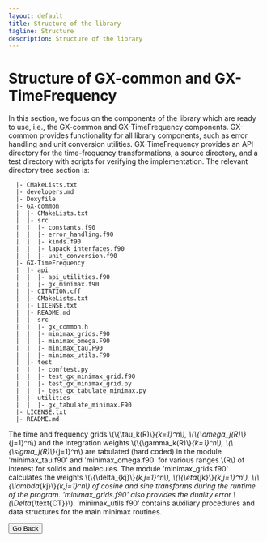 ```yaml
---
layout: default
title: Structure of the library
tagline: Structure
description: Structure of the library
---
```


# Structure of GX-common and GX-TimeFrequency

In this section, we focus on the components of the library which are ready to use, i.e., the  GX-common and GX-TimeFrequency components. GX-common provides functionality for all library components, such as error handling and unit conversion utilities. GX-TimeFrequency provides an API directory for the time-frequency transformations, a source directory, and a test directory with scripts for verifying the implementation. The relevant directory tree section is:

```plaintext
  |- CMakeLists.txt
  |- developers.md
  |- Doxyfile
  |- GX-common
  |  |- CMakeLists.txt
  |  |- src
  |  |  |- constants.f90
  |  |  |- error_handling.f90
  |  |  |- kinds.f90
  |  |  |- lapack_interfaces.f90
  |  |  |- unit_conversion.f90
  |- GX-TimeFrequency
  |  |- api
  |  |  |- api_utilities.f90
  |  |  |- gx_minimax.f90
  |  |- CITATION.cff
  |  |- CMakeLists.txt
  |  |- LICENSE.txt
  |  |- README.md
  |  |- src
  |  |  |- gx_common.h
  |  |  |- minimax_grids.F90
  |  |  |- minimax_omega.F90
  |  |  |- minimax_tau.F90
  |  |  |- minimax_utils.F90
  |  |- test
  |  |  |- conftest.py
  |  |  |- test_gx_minimax_grid.f90
  |  |  |- test_gx_minimax_grid.py
  |  |  |- test_gx_tabulate_minimax.py
  |  |- utilities
  |  |  |- gx_tabulate_minimax.F90
  |- LICENSE.txt
  |- README.md
```

The time and frequency grids \\(\\{\tau_k(R)\\}_{k=1}^n\\), \\(\\{\omega_j(R)\\}_{j=1}^n\\) and the integration weights \\(\\{\gamma_k(R)\\}_{k=1}^n\\), \\(\\{\sigma_j(R)\\}_{j=1}^n\\) are tabulated (hard coded) in the module 'minimax\_tau.f90' and 'minimax\_omega.f90' for various ranges \\(R\\) of interest for solids and molecules. The module 'minimax\_grids.f90' calculates the weights \\(\\{\delta_{kj}\\}_{k,j=1}^n\\), \\(\\{\eta_{jk}\\}_{k,j=1}^n\\), \\(\\{\lambda_{kj}\\}_{k,j=1}^n\\) of cosine and sine transforms during the runtime of the program. 'minimax\_grids.f90' also provides the duality error \\(\Delta_{\text{CT}}\\). 'minimax\_utils.f90' contains auxiliary procedures and data structures for the main minimax routines.

<button onclick="goBack()">Go Back</button>

<script>
function goBack() {
  window.history.back();
}
</script>
